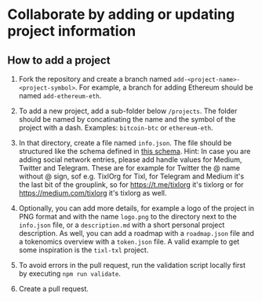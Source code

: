 # Collaborate by adding or updating project information

## How to add a project

1. Fork the repository and create a branch named `add-<project-name>-<project-symbol>`. For example, a branch for adding Ethereum should be named `add-ethereum-eth`. 

2. To add a new project, add a sub-folder below `/projects`. The folder should be named by concatinating the name and the symbol of the project with a dash. Examples: `bitcoin-btc` or `ethereum-eth`. 

3. In that directory, create a file named `info.json`. The file should be structured like the schema defined in [this schema](./0-schema/project.schema.ts). Hint: In case you are adding social network entries, please add handle values for Medium, Twitter and Telegram. These are for example for Twitter the @ name without @ sign, sof e.g. TixlOrg for Tixl, for Telegram and Medium it's the last bit of the grouplink, so for https://t.me/tixlorg it's tixlorg or for https://medium.com/tixlorg it's tixlorg as well. 

4. Optionally, you can add more details, for example a logo of the project in PNG format and with the name `logo.png` to the directory next to the `info.json` file, or a `description.md` with a short personal project description. As well, you can add a roadmap with a `roadmap.json` file and a tokenomics overview with a `token.json` file. A valid example to get some inspiration is the `tixl-txl` project.

5. To avoid errors in the pull request, run the validation script locally first by executing `npm run validate`.

6. Create a pull request. 

